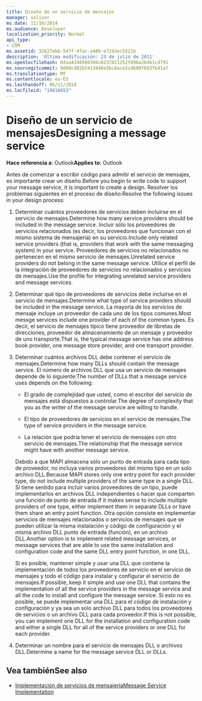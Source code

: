 ```yaml
---
title: Diseño de un servicio de mensajes
manager: soliver
ms.date: 11/16/2014
ms.audience: Developer
localization_priority: Normal
api_type:
- COM
ms.assetid: 32627ebb-547f-4fac-a406-e7243ec5521b
description: 'Última modificación: 23 de julio de 2011'
ms.openlocfilehash: 04aa4348560396c8237811252fd96a2b461cd791
ms.sourcegitcommit: 9d60cd82b5413446e5bc8ace2cd689f683fb41a7
ms.translationtype: MT
ms.contentlocale: es-ES
ms.lasthandoff: 06/11/2018
ms.locfileid: "19816653"
---
```

# <a name="designing-a-message-service"></a><span data-ttu-id="7bb51-103">Diseño de un servicio de mensajes</span><span class="sxs-lookup"><span data-stu-id="7bb51-103">Designing a message service</span></span>

<span data-ttu-id="7bb51-104">**Hace referencia a**: Outlook</span><span class="sxs-lookup"><span data-stu-id="7bb51-104">**Applies to**: Outlook</span></span> 
  
<span data-ttu-id="7bb51-105">Antes de comenzar a escribir código para admitir el servicio de mensajes, es importante crear un diseño.</span><span class="sxs-lookup"><span data-stu-id="7bb51-105">Before you begin to write code to support your message service, it is important to create a design.</span></span> <span data-ttu-id="7bb51-106">Resolver los problemas siguientes en el proceso de diseño:</span><span class="sxs-lookup"><span data-stu-id="7bb51-106">Resolve the following issues in your design process:</span></span>
  
1. <span data-ttu-id="7bb51-107">Determinar cuántos proveedores de servicios deben incluirse en el servicio de mensajes.</span><span class="sxs-lookup"><span data-stu-id="7bb51-107">Determine how many service providers should be included in the message service.</span></span> <span data-ttu-id="7bb51-108">Incluir sólo los proveedores de servicios relacionados (es decir, los proveedores que funcionan con el mismo sistema de mensajería) en su servicio.</span><span class="sxs-lookup"><span data-stu-id="7bb51-108">Include only related service providers (that is, providers that work with the same messaging system) in your service.</span></span> <span data-ttu-id="7bb51-109">Proveedores de servicios no relacionados no pertenecen en el mismo servicio de mensajes.</span><span class="sxs-lookup"><span data-stu-id="7bb51-109">Unrelated service providers do not belong in the same message service.</span></span> <span data-ttu-id="7bb51-110">Utilice el perfil de la integración de proveedores de servicios no relacionados y servicios de mensajes.</span><span class="sxs-lookup"><span data-stu-id="7bb51-110">Use the profile for integrating unrelated service providers and message services.</span></span>
    
2. <span data-ttu-id="7bb51-111">Determinar qué tipo de proveedores de servicios debe incluirse en el servicio de mensajes.</span><span class="sxs-lookup"><span data-stu-id="7bb51-111">Determine what type of service providers should be included in the message service.</span></span> <span data-ttu-id="7bb51-112">La mayoría de los servicios de mensaje incluye un proveedor de cada uno de los tipos comunes.</span><span class="sxs-lookup"><span data-stu-id="7bb51-112">Most messge services include one provider of each of the common types.</span></span> <span data-ttu-id="7bb51-113">Es decir, el servicio de mensajes típico tiene proveedor de libretas de direcciones, proveedor de almacenamiento de un mensaje y proveedor de uno transporte.</span><span class="sxs-lookup"><span data-stu-id="7bb51-113">That is, the typical message service has one address book provider, one message store provider, and one transport provider.</span></span>
    
3. <span data-ttu-id="7bb51-114">Determinar cuántos archivos DLL debe contener el servicio de mensajes.</span><span class="sxs-lookup"><span data-stu-id="7bb51-114">Determine how many DLLs should contain the message service.</span></span> <span data-ttu-id="7bb51-115">El número de archivos DLL que usa un servicio de mensajes depende de lo siguiente:</span><span class="sxs-lookup"><span data-stu-id="7bb51-115">The number of DLLs that a message service uses depends on the following:</span></span>
    
   - <span data-ttu-id="7bb51-116">El grado de complejidad que usted, como el escritor del servicio de mensajes está dispuestos a controlar.</span><span class="sxs-lookup"><span data-stu-id="7bb51-116">The degree of complexity that you as the writer of the message service are willing to handle.</span></span>
    
   - <span data-ttu-id="7bb51-117">El tipo de proveedores de servicios en el servicio de mensajes.</span><span class="sxs-lookup"><span data-stu-id="7bb51-117">The type of service providers in the message service.</span></span>
    
   - <span data-ttu-id="7bb51-118">La relación que podría tener el servicio de mensajes con otro servicio de mensajes.</span><span class="sxs-lookup"><span data-stu-id="7bb51-118">The relationship that the message service might have with another message service.</span></span>
    
   <span data-ttu-id="7bb51-119">Debido a que MAPI almacena sólo un punto de entrada para cada tipo de proveedor, no incluya varios proveedores del mismo tipo en un solo archivo DLL.</span><span class="sxs-lookup"><span data-stu-id="7bb51-119">Because MAPI stores only one entry point for each provider type, do not include multiple providers of the same type in a single DLL.</span></span> <span data-ttu-id="7bb51-120">Si tiene sentido para incluir varios proveedores de un tipo, puede implementarlos en archivos DLL independientes o hacer que comparten una función de punto de entrada.</span><span class="sxs-lookup"><span data-stu-id="7bb51-120">If it makes sense to include multiple providers of one type, either implement them in separate DLLs or have them share an entry point function.</span></span> <span data-ttu-id="7bb51-121">Otra opción consiste en implementar servicios de mensajes relacionados o servicios de mensajes que se pueden utilizar la misma instalación y código de configuración y el misma archivo DLL punto de entrada (función), en un archivo DLL.</span><span class="sxs-lookup"><span data-stu-id="7bb51-121">Another option is to implement related message services, or message services that are able to use the same installation and configuration code and the same DLL entry point function, in one DLL.</span></span>
    
   <span data-ttu-id="7bb51-122">Si es posible, mantener simple y usar una DLL que contiene la implementación de todos los proveedores de servicio en el servicio de mensajes y todo el código para instalar y configurar el servicio de mensajes.</span><span class="sxs-lookup"><span data-stu-id="7bb51-122">If possible, keep it simple and use one DLL that contains the implementation of all the service providers in the message service and all the code to install and configure the message service.</span></span> <span data-ttu-id="7bb51-123">Si esto no es posible, se puede implementar una DLL para el código de instalación y configuración y ya sea un solo archivo DLL para todos los proveedores de servicios o un archivo DLL para cada proveedor.</span><span class="sxs-lookup"><span data-stu-id="7bb51-123">If this is not possible, you can implement one DLL for the installation and configuration code and either a single DLL for all of the service providers or one DLL for each provider.</span></span>
    
4. <span data-ttu-id="7bb51-124">Determinar un nombre para el servicio de mensajes DLL o archivos DLL.</span><span class="sxs-lookup"><span data-stu-id="7bb51-124">Determine a name for the message service DLL or DLLs.</span></span> 
    
## <a name="see-also"></a><span data-ttu-id="7bb51-125">Vea también</span><span class="sxs-lookup"><span data-stu-id="7bb51-125">See also</span></span>

- [<span data-ttu-id="7bb51-126">Implementación de servicios de mensajería</span><span class="sxs-lookup"><span data-stu-id="7bb51-126">Message Service Implementation</span></span>](message-service-implementation.md)


